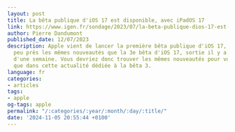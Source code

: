 ```yaml
---
layout: post
title: La bêta publique d'iOS 17 est disponible, avec iPadOS 17
link: https://www.igen.fr/sondage/2023/07/la-beta-publique-dios-17-est-disponible-avec-ipados-17-138269
author: Pierre Dandumont
published_date: 12/07/2023
description: Apple vient de lancer la première bêta publique d'iOS 17, qui offre à
  peu près les mêmes nouveautés que la 3e bêta d'iOS 17, sortie il y a un peu moins
  d'une semaine. Vous devriez donc trouver les mêmes nouveautés pour vos appareils
  que dans cette actualité dédiée à la bêta 3.
language: fr
categories:
- articles
tags:
- apple
og-tags: apple
permalink: "/:categories/:year/:month/:day/:title/"
date: '2024-11-05 20:55:44 +0100'
---
```

